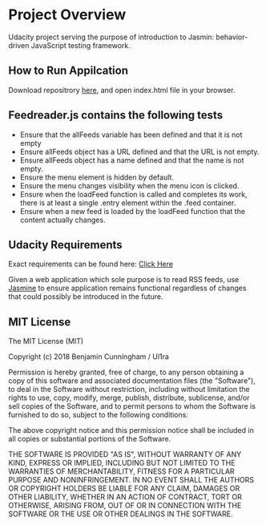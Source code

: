 # Project Overview

Udacity project serving the purpose of introduction to Jasmin: behavior-driven JavaScript testing framework. 


##  How to Run Appilcation

Download repositrory <a href="https://github.com/Citronex/frontend-nanodegree-feedreader">here</a>,
and open index.html file in your browser.


##  Feedreader.js contains the following tests

* Ensure that the allFeeds variable has been defined and that it is not empty
* Ensure allFeeds object has a URL defined and that the URL is not empty.
* Ensure allFeeds object has a name defined and that the name is not empty. 
* Ensure the menu element is hidden by default.
* Ensure the menu changes visibility when the menu icon is clicked.
* Ensure when the loadFeed function is called and completes its work, there is at least a single .entry element within the .feed container.
* Ensure when a new feed is loaded by the loadFeed function that the content actually changes.


## Udacity Requirements

Exact requirements can be found here: <a href="https://github.com/udacity/frontend-nanodegree-feedreader">Click Here</a>

Given a web application which sole purpose is to read RSS feeds, use <a href="https://jasmine.github.io/">Jasmine</a> to ensure application remains functional regardless of changes that could possibly be introduced in the future.


## MIT License

The MIT License (MIT)

Copyright (c) 2018 Benjamin Cunningham / Ul1ra

Permission is hereby granted, free of charge, to any person obtaining a copy
of this software and associated documentation files (the "Software"), to deal
in the Software without restriction, including without limitation the rights
to use, copy, modify, merge, publish, distribute, sublicense, and/or sell
copies of the Software, and to permit persons to whom the Software is
furnished to do so, subject to the following conditions:

The above copyright notice and this permission notice shall be included in all
copies or substantial portions of the Software.

THE SOFTWARE IS PROVIDED "AS IS", WITHOUT WARRANTY OF ANY KIND, EXPRESS OR
IMPLIED, INCLUDING BUT NOT LIMITED TO THE WARRANTIES OF MERCHANTABILITY,
FITNESS FOR A PARTICULAR PURPOSE AND NONINFRINGEMENT. IN NO EVENT SHALL THE
AUTHORS OR COPYRIGHT HOLDERS BE LIABLE FOR ANY CLAIM, DAMAGES OR OTHER
LIABILITY, WHETHER IN AN ACTION OF CONTRACT, TORT OR OTHERWISE, ARISING FROM,
OUT OF OR IN CONNECTION WITH THE SOFTWARE OR THE USE OR OTHER DEALINGS IN THE
SOFTWARE.
